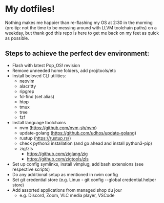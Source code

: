 # My dotfiles!

Nothing makes me happier than re-flashing my OS at 2:30 in the morning (pro tip:
not the time to be messing around with LLVM toolchain paths) on a
weekday, but thank god this repo is here to get me back on my feet as quick as
possible.

## Steps to achieve the perfect dev environment:
- Flash with latest Pop_OS! revision
- Remove unneeded home folders, add proj/tools/etc
- Install beloved CLI utilities:
    - neovim
    - alacritty
    - ripgrep
    - fd-find (set alias)
    - htop
    - tmux
    - tree
    - fzf
- Install language toolchains
    - nvm (https://github.com/nvm-sh/nvm)
    - update-golang (https://github.com/udhos/update-golang)
    - rustup (https://rustup.rs/)
    - check python3 installation (and go ahead and install python3-pip)
    - zig/zls
        - https://github.com/ziglang/zig
        - https://github.com/zigtools/zls
- Set up config symlinks, install vimplug, add bash extensions (see respective
scripts)
- Do any additional setup as mentioned in nvim config
- Set git credential store (e.g. Linux - git config --global credential.helper store)
- Add assorted applications from managed shop du jour
    - e.g. Discord, Zoom, VLC media player, VSCode
